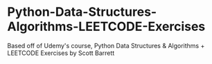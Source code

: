 # Python-Data-Structures-Algorithms-LEETCODE-Exercises
Based off of Udemy's course, Python Data Structures &amp; Algorithms + LEETCODE Exercises by Scott Barrett
